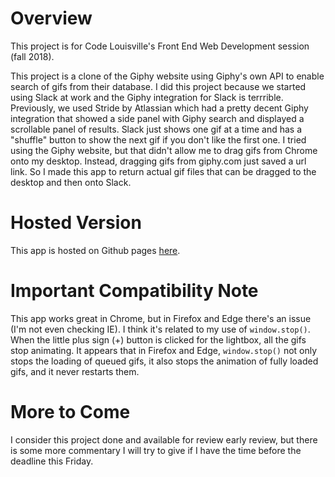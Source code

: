 # Overview

This project is for Code Louisville's Front End Web Development session (fall 2018).

This project is a clone of the Giphy website using Giphy's own API to enable search of gifs from their database. I did this project because we started using Slack at work and the Giphy integration for Slack is terrrible. Previously, we used Stride by Atlassian which had a pretty decent Giphy integration that showed a side panel with Giphy search and displayed a scrollable panel of results. Slack just shows one gif at a time and has a "shuffle" button to show the next gif if you don't like the first one. I tried using the Giphy website, but that didn't allow me to drag gifs from Chrome onto my desktop. Instead, dragging gifs from giphy.com just saved a url link. So I made this app to return actual gif files that can be dragged to the desktop and then onto Slack.

# Hosted Version

This app is hosted on Github pages [here](https://danielpickett.github.io/giphy/).

# Important Compatibility Note

This app works great in Chrome, but in Firefox and Edge there's an issue (I'm not even checking IE). I think it's related to my use of `window.stop()`. When the little plus sign (+) button is clicked for the lightbox, all the gifs stop animating. It appears that in Firefox and Edge, `window.stop()` not only stops the loading of queued gifs, it also stops the animation of fully loaded gifs, and it never restarts them.

# More to Come

I consider this project done and available for review early review, but there is some more commentary I will try to give if I have the time before the deadline this Friday.